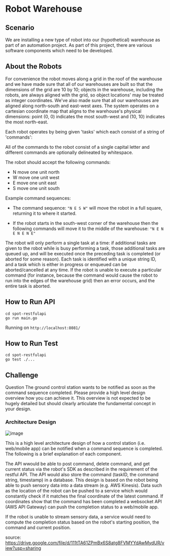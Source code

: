 # Robot Warehouse

## Scenario

We are installing a new type of robot into our (hypothetical) warehouse as part of an automation project.  As part of this project, there are various software components which need to be developed.

## About the Robots

For convenience the robot moves along a grid in the roof of the warehouse and we have made sure that all of our warehouses are built so that the dimensions of the grid are 10 by 10; objects in the warehouse, including the robots, are always aligned with the grid, so object locations' may be treated as integer coordinates.  We've also made sure that all our warehouses are aligned along north-south and east-west axes. The system operates on a cartesian coordinate map that aligns to the warehouse's physical dimensions: point (0, 0) indicates the most south-west and (10, 10) indicates the most north-east.

Each robot operates by being given 'tasks' which each consist of a string of 'commands':

All of the commands to the robot consist of a single capital letter and different commands are optionally delineated by whitespace.

The robot should accept the following commands:

- N move one unit north
- W move one unit west
- E move one unit east
- S move one unit south

Example command sequences:

* The command sequence: `"N E S W"` will move the robot in a full square, returning it to where it started.

* If the robot starts in the south-west corner of the warehouse then the following commands will move it to the middle of the warehouse: `"N E N E N E N E"`

The robot will only perform a single task at a time: if additional tasks are given to the robot while is busy performing a task, those additional tasks are queued up, and will be executed once the preceding task is completed (or aborted for some reason).  Each task is identified with a unique string ID, and a task which is either in progress or enqueued can be aborted/cancelled at any time.  If the robot is unable to execute a particular command (for instance, because the command would cause the robot to run into the edges of the warehouse grid) then an error occurs, and the entire task is aborted.

## How to Run API
```
cd spot-restfulapi
go run main.go
```
Running on `http://localhost:8081/`

## How to Run Test
```
cd spot-restfulapi
go test ./...
```

## Challenge
Question
The ground control station wants to be notified as soon as the command sequence completed. Please provide a high level design overview how you can achieve it. This overview is not expected to be hugely detailed but should clearly articulate the fundamental concept in your design.

### Architecture Design
![image](https://user-images.githubusercontent.com/5085888/117626097-d9c4de00-b1ca-11eb-933c-b5c2106ca536.png)

This is a high level architecture design of how a control station (i.e. web/mobile app) can be notified when a command sequence is completed. The following is a brief explanation of each component.
 
The API wwould be able to post command, delete command, and get current status via the robot's SDK as described in the requirement of the restful API. The API would also store the command (taskID, the command string, timestamp) in a database. This design is based on the robot being able to push sensory data into a data stream (e.g. AWS Kinesis). Data such as the location of the robot can be pushed to a service which would constantly check if it matches the final coordinate of the latest command. If coordinates show that the command has been completed a websocket API (AWS API Gateway) can push the completion status to a web/mobile app.

If the robot is unable to stream sensory data, a service would need to compute the completion status based on the robot's starting position, the command and current position.

source: https://drive.google.com/file/d/111tTA61ZPmBx6S8atg8FVMYYdAwMydUR/view?usp=sharing
